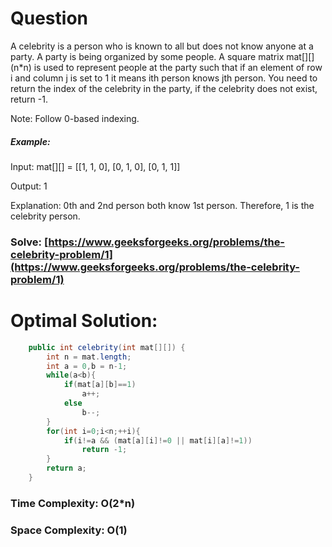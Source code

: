 # Question

A celebrity is a person who is known to all but does not know anyone at a party. A party is being organized by some people. A square matrix mat[][] (n*n) is used to represent people at the party such that if an element of row i and column j is set to 1 it means ith person knows jth person. You need to return the index of the celebrity in the party, if the celebrity does not exist, return -1.

Note: Follow 0-based indexing.



##### Example:

Input: mat[][] = [[1, 1, 0], [0, 1, 0], [0, 1, 1]]

Output: 1

Explanation: 0th and 2nd person both know 1st person. Therefore, 1 is the celebrity person. 

### Solve: [https://www.geeksforgeeks.org/problems/the-celebrity-problem/1](https://www.geeksforgeeks.org/problems/the-celebrity-problem/1)
   


# Optimal Solution:  


``` java
    public int celebrity(int mat[][]) {
        int n = mat.length;
        int a = 0,b = n-1;
        while(a<b){
            if(mat[a][b]==1)
                a++;
            else
                b--;
        }
        for(int i=0;i<n;++i){
            if(i!=a && (mat[a][i]!=0 || mat[i][a]!=1))
                return -1;
        }
        return a;
    }
```
### Time Complexity: O(2*n)
### Space Complexity: O(1)